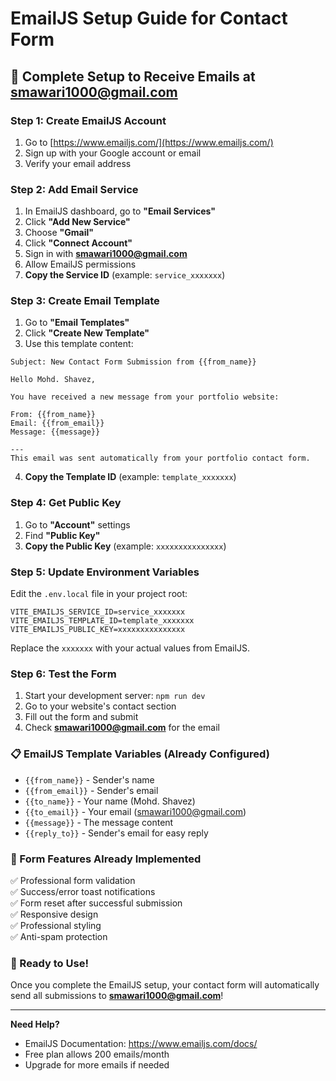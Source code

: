 # EmailJS Setup Guide for Contact Form

## 📧 **Complete Setup to Receive Emails at smawari1000@gmail.com**

### **Step 1: Create EmailJS Account**
1. Go to [https://www.emailjs.com/](https://www.emailjs.com/)
2. Sign up with your Google account or email
3. Verify your email address

### **Step 2: Add Email Service**
1. In EmailJS dashboard, go to **"Email Services"**
2. Click **"Add New Service"**
3. Choose **"Gmail"** 
4. Click **"Connect Account"**
5. Sign in with **smawari1000@gmail.com**
6. Allow EmailJS permissions
7. **Copy the Service ID** (example: `service_xxxxxxx`)

### **Step 3: Create Email Template**
1. Go to **"Email Templates"**
2. Click **"Create New Template"**
3. Use this template content:

```
Subject: New Contact Form Submission from {{from_name}}

Hello Mohd. Shavez,

You have received a new message from your portfolio website:

From: {{from_name}}
Email: {{from_email}}
Message: {{message}}

---
This email was sent automatically from your portfolio contact form.
```

4. **Copy the Template ID** (example: `template_xxxxxxx`)

### **Step 4: Get Public Key**
1. Go to **"Account"** settings
2. Find **"Public Key"** 
3. **Copy the Public Key** (example: `xxxxxxxxxxxxxxx`)

### **Step 5: Update Environment Variables**
Edit the `.env.local` file in your project root:

```env
VITE_EMAILJS_SERVICE_ID=service_xxxxxxx
VITE_EMAILJS_TEMPLATE_ID=template_xxxxxxx  
VITE_EMAILJS_PUBLIC_KEY=xxxxxxxxxxxxxxx
```

Replace the `xxxxxxx` with your actual values from EmailJS.

### **Step 6: Test the Form**
1. Start your development server: `npm run dev`
2. Go to your website's contact section
3. Fill out the form and submit
4. Check **smawari1000@gmail.com** for the email

### **📋 EmailJS Template Variables (Already Configured)**
- `{{from_name}}` - Sender's name
- `{{from_email}}` - Sender's email  
- `{{to_name}}` - Your name (Mohd. Shavez)
- `{{to_email}}` - Your email (smawari1000@gmail.com)
- `{{message}}` - The message content
- `{{reply_to}}` - Sender's email for easy reply

### **🎯 Form Features Already Implemented**
✅ Professional form validation  
✅ Success/error toast notifications  
✅ Form reset after successful submission  
✅ Responsive design  
✅ Professional styling  
✅ Anti-spam protection  

### **🚀 Ready to Use!**
Once you complete the EmailJS setup, your contact form will automatically send all submissions to **smawari1000@gmail.com**!

---

**Need Help?** 
- EmailJS Documentation: https://www.emailjs.com/docs/
- Free plan allows 200 emails/month
- Upgrade for more emails if needed 